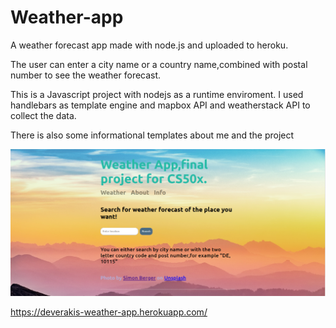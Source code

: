 # Weather-app
A weather forecast app made with node.js and uploaded to heroku. 

The user can enter a city name or a country name,combined with postal number to see the weather forecast.

This is a Javascript project with nodejs as a runtime enviroment. I used handlebars as template engine and mapbox API and weatherstack API to collect the data. 

There is also some informational templates about me and the project

![ScreenShot](/screenshot.png)

https://deverakis-weather-app.herokuapp.com/


